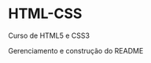 # HTML-CSS
 Curso de HTML5 e CSS3

Gerenciamento e construção do README

<a href = "https://tuliooarauj.github.io/HTML-CSS/Desafios/d010%20-%20Site%20Completo/index.html" Executar o desafio do Site Android></a>